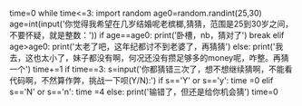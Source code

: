 time=0
while time<=3:
    import random
    age0=random.randint(25,30)
    age=int(input('你觉得我希望在几岁结婚呢老槟榔,猜猜，范围是25到30岁之间，不要怀疑，就是整数：'))
    if age==age0:
        print('卧槽，nb，猜对了')
        break
    elif age>age0:
        print('太老了吧，这年纪都讨不到老婆了，再猜猜')
    else:
        print('我去，这也太小了，妹子都没有啊，何况还没有攒足够多的money呢，咋整。再猜一个')
    time+=1
    if time==3:
        s=input('你都猜错三次了，想不想继续猜啊，不能看代码啊，不然算作弊，挑战一下呗(Y/N):')
        if s=='Y' or s=='y':
            time =0
        elif s=='N' or s=='n':
            time =4
        else:
            print('输错了，但还是给你机会猜')
            time=0
